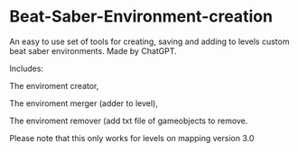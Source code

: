# Beat-Saber-Environment-creation
An easy to use set of tools for creating, saving and adding to levels custom beat saber environments. Made by ChatGPT.

Includes:

The enviroment creator,

The enviroment merger (adder to level),

The enviroment remover (add txt file of gameobjects to remove.

Please note that this only works for levels on mapping version 3.0
